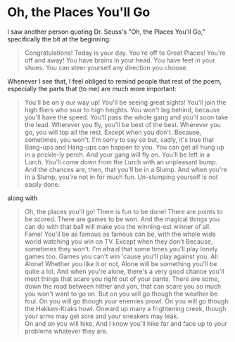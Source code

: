 # Oh, the Places You'll Go

I saw another person quoting Dr. Seuss's "Oh, the Places You'll Go," specifically the bit
at the beginning:

> Congratulations!
Today is your day.
You're off to Great Places!
You're off and away!
You have brains in your head.
You have feet in your shoes.
You can steer yourself
any direction you choose.

Whenever I see that, I feel obliged to remind people that rest of the poem, especially the
parts that (to me) are much more important:

> You'll be on y our way up!
  You'll be seeing great sights!
  You'll join the high fliers
  who soar to high heights.
  You won't lag behind, because you'll have the speed.
  You'll pass the whole gang and you'll soon take the lead.
  Wherever you fly, you'll be best of the best.
  Wherever you go, you will top all the rest.
  Except when you don't.
  Because, sometimes, you won't.
  I'm sorry to say so
  but, sadly, it's true
  that Bang-ups
  and Hang-ups
  can happen to you.
  You can get all hung up
  in a prickle-ly perch.
  And your gang will fly on.
  You'll be left in a Lurch.
  You'll come down from the Lurch
  with an unpleasant bump.
  And the chances are, then,
  that you'll be in a Slump.
  And when you're in a Slump,
  you're not in for much fun.
  Un-slumping yourself
  is not easily done.
  
along with

> Oh, the places you'll go! There is fun to be done!
  There are points to be scored. There are games to be won.
  And the magical things you can do with that ball
  will make you the winning-est winner of all.
  Fame! You'll be as famous as famous can be,
  with the whole wide world watching you win on TV.
  Except when they don't
  Because, sometimes they won't.
  I'm afraid that some times
  you'll play lonely games too.
  Games you can't win
  'cause you'll play against you.
  All Alone!
  Whether you like it or not,
  Alone will be something
  you'll be quite a lot.
  And when you're alone, there's a very good chance
  you'll meet things that scare you right out of your pants.
  There are some, down the road between hither and yon,
  that can scare you so much you won't want to go on.
  But on you will go
  though the weather be foul.
  On you will go
  though your enemies prowl.
  On you will go
  though the Hakken-Kraks howl.
  Onward up many
  a frightening creek,
  though your arms may get sore
  and your sneakers may leak.  
  On and on you will hike,
  And I know you'll hike far
  and face up to your problems
  whatever they are.